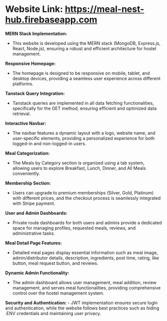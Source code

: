 # Website Link:  https://meal-nest-hub.firebaseapp.com

**MERN Stack Implementation:**
   - This website is developed using the MERN stack (MongoDB, Express.js, React, Node.js), ensuring a robust and efficient architecture for hostel management.

**Responsive Homepage:**
   - The homepage is designed to be responsive on mobile, tablet, and desktop devices, providing a seamless user experience across different platforms.

**Tanstack Query Integration:**
   - Tanstack queries are implemented in all data fetching functionalities, specifically for the GET method, ensuring efficient and optimized data retrieval.

**Interactive Navbar:**
   - The navbar features a dynamic layout with a logo, website name, and user-specific elements, providing a personalized experience for both logged-in and non-logged-in users.

**Meal Categorization:**
   - The Meals by Category section is organized using a tab system, allowing users to explore Breakfast, Lunch, Dinner, and All Meals conveniently.

**Membership Section:**
   - Users can upgrade to premium memberships (Silver, Gold, Platinum) with different prices, and the checkout process is seamlessly integrated with Stripe payment.

**User and Admin Dashboards:**
   - Private route dashboards for both users and admins provide a dedicated space for managing profiles, requested meals, reviews, and administrative tasks.

**Meal Detail Page Features:**
   - Detailed meal pages display essential information such as meal image, admin/distributor details, description, ingredients, post time, rating, like button, meal request button, and reviews.

**Dynamic Admin Functionality:**
   - The admin dashboard allows user management, meal addition, review management, and serves meal functionalities, providing comprehensive control over the hostel management system.

**Security and Authentication:**
    - JWT implementation ensures secure login and authentication, while the website follows best practices such as hiding .ENV credentials and maintaining user privacy.

